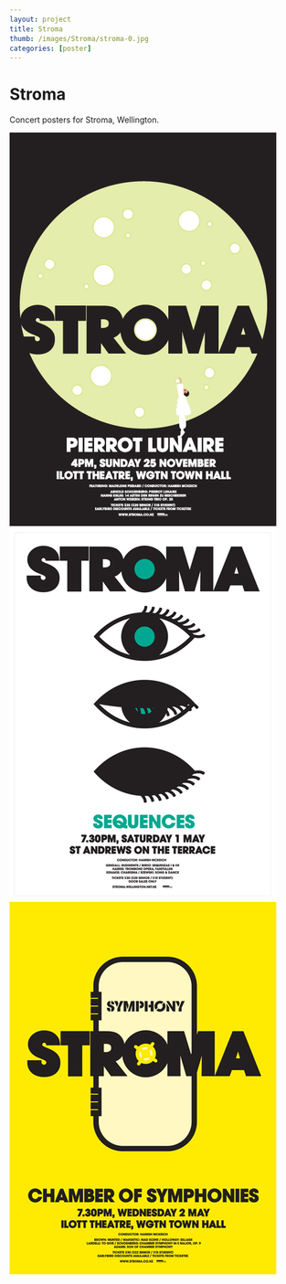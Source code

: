 ```yaml
---
layout: project
title: Stroma
thumb: /images/Stroma/stroma-0.jpg
categories: [poster]
---
```


# Stroma

Concert posters for Stroma, Wellington.

![](/images/Stroma/stroma-2.jpg)
![](/images/Stroma/stroma-1.jpg)
![](/images/Stroma/stroma-3.jpg)
